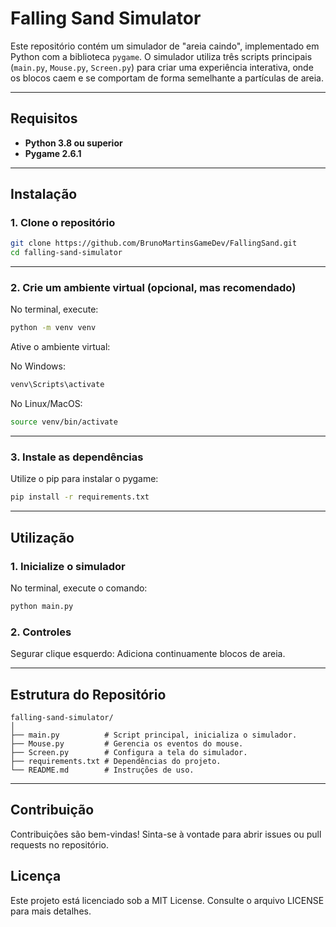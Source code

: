 # Falling Sand Simulator

Este repositório contém um simulador de "areia caindo", implementado em Python com a biblioteca `pygame`. O simulador utiliza três scripts principais (`main.py`, `Mouse.py`, `Screen.py`) para criar uma experiência interativa, onde os blocos caem e se comportam de forma semelhante a partículas de areia.

---

## Requisitos

- **Python 3.8 ou superior**
- **Pygame 2.6.1**

---

## Instalação

### 1. Clone o repositório

```bash
git clone https://github.com/BrunoMartinsGameDev/FallingSand.git
cd falling-sand-simulator
```
---
### 2. Crie um ambiente virtual (opcional, mas recomendado)

No terminal, execute:

```bash
python -m venv venv
```
Ative o ambiente virtual:

No Windows:
```bash
venv\Scripts\activate
```
No Linux/MacOS:
```bash
source venv/bin/activate
```
---
### 3. Instale as dependências
Utilize o pip para instalar o pygame:

```bash
pip install -r requirements.txt
```
---
## Utilização
### 1. Inicialize o simulador
No terminal, execute o comando:

```bash
python main.py
```
### 2. Controles
Segurar clique esquerdo: Adiciona continuamente blocos de areia.

---
## Estrutura do Repositório
```plaintext
falling-sand-simulator/
│
├── main.py          # Script principal, inicializa o simulador.
├── Mouse.py         # Gerencia os eventos do mouse.
├── Screen.py        # Configura a tela do simulador.
├── requirements.txt # Dependências do projeto.
└── README.md        # Instruções de uso.
```
---
## Contribuição
Contribuições são bem-vindas! Sinta-se à vontade para abrir issues ou pull requests no repositório.

## Licença
Este projeto está licenciado sob a MIT License. Consulte o arquivo LICENSE para mais detalhes.